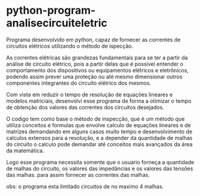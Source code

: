 # python-program-analisecircuiteletric
Programa desenvolvido em python, capaz de fornecer as correntes de circuitos elétricos utilizando o método de ispecção.

As correntes elétricas são grandezas fundamentais para se ter a partir da análise de circuito elétrico, pois a partir delas que é possível entender o comportamento dos dispositivos ou equipamentos elétricos e eletrônicos, podendo assim prever uma proteção ou até mesmo dimensionar outros componentes integrantes do circuito elétrico dos mesmos.

Com vista em reduzir o tempo de resolução de equações lineares e modelos matriciais, desenvolvi esse programa de forma a otimizar o tempo de obtenção dos valores das correntes dos circuitos desejados.

O codigo tem como base o método de inspecção, que é um método que utiliza conceitos e formulas que envolve calculo de equações lineares e de matrizes demandando em alguns casos muito tempo e desenvolvimento de calculos extensos para a resolução, e a depender da quantidade de malhas do circuito o calculo pode demandar até conceitos mais avançados da área da matemática.

Logo esse programa necessita somente que o usuario forneça a quantidade de malhas do circuito, os valores das impedâncias e os valores das tensões das malhas. para assim fornecer as correntes das malhas.

obs: o programa esta limitado circuitos de no maximo  4 malhas.


